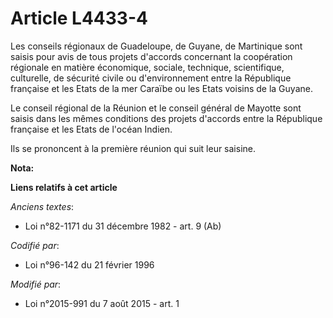 # Article L4433-4

Les conseils régionaux de Guadeloupe, de Guyane, de Martinique sont saisis pour avis de tous projets d'accords concernant la
coopération régionale en matière économique, sociale, technique, scientifique, culturelle, de sécurité civile ou
d'environnement entre la République française et les Etats de la mer Caraïbe ou les Etats voisins de la Guyane.

Le conseil régional de la Réunion et le conseil général de Mayotte sont saisis dans les mêmes conditions des projets
d'accords entre la République française et les Etats de l'océan Indien.

Ils se prononcent à la première réunion qui suit leur saisine.

**Nota:**



**Liens relatifs à cet article**

_Anciens textes_:

  - Loi n°82-1171 du 31 décembre 1982 - art. 9 (Ab)

_Codifié par_:

  - Loi n°96-142 du 21 février 1996

_Modifié par_:

  - Loi n°2015-991 du 7 août 2015 - art. 1
